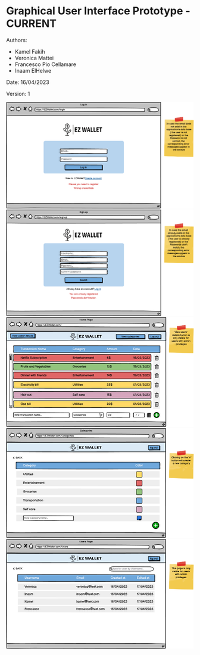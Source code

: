 # Graphical User Interface Prototype  - CURRENT

Authors: 
* Kamel Fakih
* Veronica Mattei
* Francesco Pio Cellamare
* Inaam ElHelwe

Date: 16/04/2023

Version: 1

![Login page](code/images/Log%20in%20Page.png "login Page")
![Registration page](code/images/Registration%20Page.png "Registration Page")
![Home page](code/images/Home%20Page.png "HomePage")
![Categories page](code/images/Categories%20Page.png "Categories Page")
![Users page](code/images/Users%20page.png "Users Page")
